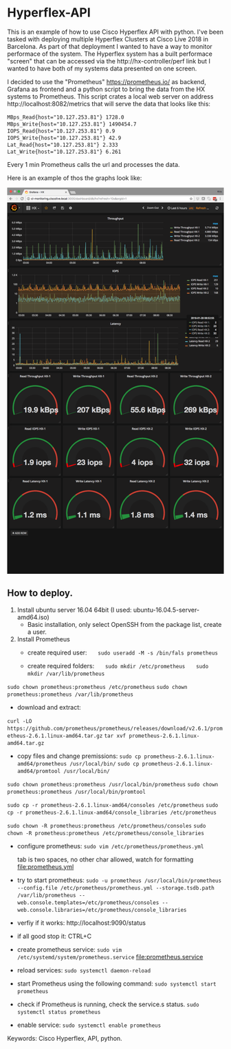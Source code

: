 # Hyperflex-API

This is an example of how to use Cisco Hyperflex API with python. I've been tasked with deploying multiple Hyperflex Clusters at Cisco Live 2018 in Barcelona. As part of that deployment I wanted to have a way to monitor performace of the system. The Hyperflex system has a built performace "screen" that can be accessed via the http://hx-controller/perf link but I wanted to have both of my systems data presented on one screen. 

I decided to use the "Prometheus" https://prometheus.io/ as backend, Grafana as frontend and a python script to bring the data from the HX systems to Prometheus. This script crates a local web server on address http://localhost:8082/metrics that will serve the data that looks like this: 
```
MBps_Read{host="10.127.253.81"} 1728.0 
MBps_Write{host="10.127.253.81"} 1490454.7 
IOPS_Read{host="10.127.253.81"} 0.9 
IOPS_Write{host="10.127.253.81"} 42.9 
Lat_Read{host="10.127.253.81"} 2.333 
Lat_Write{host="10.127.253.81"} 6.261
```
Every 1 min Prometheus calls the url and processes the data.

Here is an example of thos the graphs look like:

![alt text](https://github.com/Kris-Sekula/Hyperflex-API/blob/master/cl2018-stats-example.png "Graphana Dashboard")

## How to deploy.

1. Install ubuntu server 16.04 64bit (I used: ubuntu-16.04.5-server-amd64.iso)
   * Basic installation, only select OpenSSH from the package list, create a user.
2. Install Prometheus
   * create required user:
`	sudo useradd -M -s /bin/fals prometheus`
		
   * create required folders:
`	sudo mkdir /etc/prometheus`
`	sudo mkdir /var/lib/prometheus`

`sudo chown prometheus:prometheus /etc/prometheus`
`sudo chown prometheus:prometheus /var/lib/prometheus`
	
   * download and extract:
	
`curl -LO https://github.com/prometheus/prometheus/releases/download/v2.6.1/prometheus-2.6.1.linux-amd64.tar.gz`
`tar xvf prometheus-2.6.1.linux-amd64.tar.gz`
			
   * copy files and change premissions:
`sudo cp prometheus-2.6.1.linux-amd64/prometheus /usr/local/bin/`
`sudo cp prometheus-2.6.1.linux-amd64/promtool /usr/local/bin/`

`sudo chown prometheus:prometheus /usr/local/bin/prometheus`
`sudo chown prometheus:prometheus /usr/local/bin/promtool`

`sudo cp -r prometheus-2.6.1.linux-amd64/consoles /etc/prometheus`
`sudo cp -r prometheus-2.6.1.linux-amd64/console_libraries /etc/prometheus`

`sudo chown -R prometheus:prometheus /etc/prometheus/consoles`
`sudo chown -R prometheus:prometheus /etc/prometheus/console_libraries`
		
   * configure prometheus: 
`sudo vim /etc/prometheus/prometheus.yml`
		
      tab is two spaces, no other char allowed, watch for formatting
      <file:prometheus.yml>
		  
   * try to start prometheus:
`sudo -u prometheus /usr/local/bin/prometheus --config.file /etc/prometheus/prometheus.yml --storage.tsdb.path /var/lib/prometheus --web.console.templates=/etc/prometheus/consoles --web.console.libraries=/etc/prometheus/console_libraries`
		
   * verfiy if it works:
     http://localhost:9090/status
	
   * if all good stop it:
     CTRL+C
	
   * create prometheus service:
`sudo vim /etc/systemd/system/prometheus.service`
		<file:prometheus.service>
	
   * reload services:
`sudo systemctl daemon-reload`

   * start Prometheus using the following command:
`sudo systemctl start prometheus`

   * check if Prometheus is running, check the service.s status.
`sudo systemctl status prometheus`
	
   * enable service:
`sudo systemctl enable prometheus`
		


Keywords: Cisco Hyperflex, API, python.
